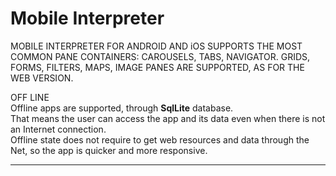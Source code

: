 # Mobile Interpreter

MOBILE INTERPRETER FOR ANDROID AND iOS SUPPORTS THE MOST COMMON PANE CONTAINERS: CAROUSELS, TABS, NAVIGATOR. GRIDS, FORMS, FILTERS, MAPS, IMAGE PANES ARE SUPPORTED, AS FOR THE WEB VERSION.

OFF LINE  
Offline apps are supported, through  **SqlLite**  database.  
That means the user can access the app and its data even when there is not an Internet connection.  
Offline state does not require to get web resources and data through the Net, so the app is quicker and more responsive.

---



